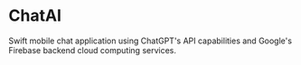# ChatAI
Swift mobile chat application using ChatGPT's API capabilities and Google's Firebase backend cloud computing services.

